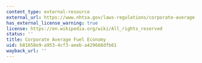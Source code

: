 ```yaml
---
content_type: external-resource
external_url: https://www.nhtsa.gov/laws-regulations/corporate-average-fuel-economy
has_external_license_warning: true
license: https://en.wikipedia.org/wiki/All_rights_reserved
status: ''
title: Corporate Average Fuel Economy
uid: b81658e9-a953-4cf3-aeeb-a429668dfb61
wayback_url: ''
---
```

